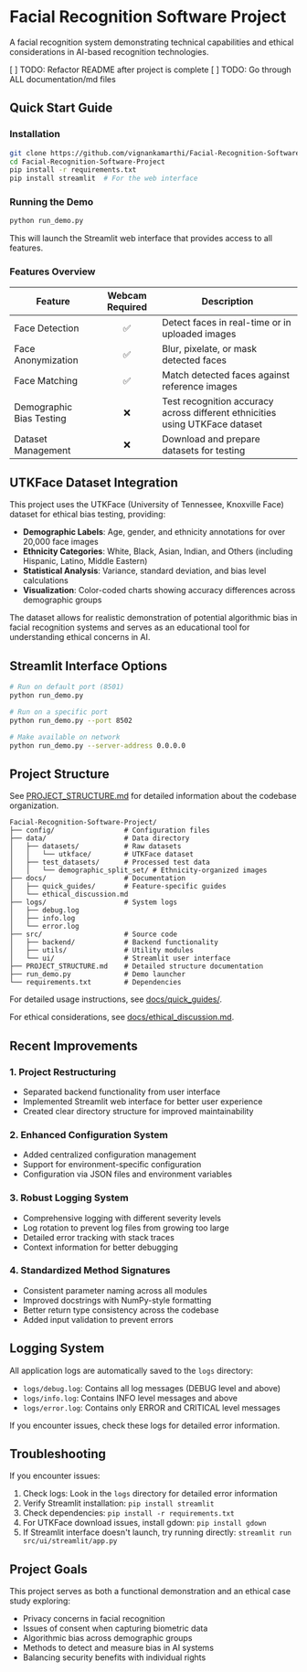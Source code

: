 # Facial Recognition Software Project
A facial recognition system demonstrating technical capabilities and ethical considerations in AI-based recognition technologies.

[ ] TODO: Refactor README after project is complete
[ ] TODO: Go through ALL documentation/md files


## Quick Start Guide

### Installation
```bash
git clone https://github.com/vignankamarthi/Facial-Recognition-Software-Project.git
cd Facial-Recognition-Software-Project
pip install -r requirements.txt
pip install streamlit  # For the web interface
```

### Running the Demo
```bash
python run_demo.py
```

This will launch the Streamlit web interface that provides access to all features.

### Features Overview

| Feature | Webcam Required | Description |
|---------|:--------------:|-------------|
| Face Detection | ✅ | Detect faces in real-time or in uploaded images |
| Face Anonymization | ✅ | Blur, pixelate, or mask detected faces |
| Face Matching | ✅ | Match detected faces against reference images |
| Demographic Bias Testing | ❌ | Test recognition accuracy across different ethnicities using UTKFace dataset |
| Dataset Management | ❌ | Download and prepare datasets for testing |

## UTKFace Dataset Integration

This project uses the UTKFace (University of Tennessee, Knoxville Face) dataset for ethical bias testing, providing:

- **Demographic Labels**: Age, gender, and ethnicity annotations for over 20,000 face images
- **Ethnicity Categories**: White, Black, Asian, Indian, and Others (including Hispanic, Latino, Middle Eastern)
- **Statistical Analysis**: Variance, standard deviation, and bias level calculations
- **Visualization**: Color-coded charts showing accuracy differences across demographic groups

The dataset allows for realistic demonstration of potential algorithmic bias in facial recognition systems and serves as an educational tool for understanding ethical concerns in AI.

## Streamlit Interface Options

```bash
# Run on default port (8501)
python run_demo.py

# Run on a specific port
python run_demo.py --port 8502

# Make available on network
python run_demo.py --server-address 0.0.0.0
```

## Project Structure

See [PROJECT_STRUCTURE.md](PROJECT_STRUCTURE.md) for detailed information about the codebase organization.

```
Facial-Recognition-Software-Project/
├── config/                 # Configuration files
├── data/                   # Data directory
│   ├── datasets/           # Raw datasets
│   │   └── utkface/        # UTKFace dataset
│   ├── test_datasets/      # Processed test data
│   │   └── demographic_split_set/ # Ethnicity-organized images
├── docs/                   # Documentation
│   ├── quick_guides/       # Feature-specific guides
│   └── ethical_discussion.md
├── logs/                   # System logs
│   ├── debug.log
│   ├── info.log
│   └── error.log
├── src/                    # Source code
│   ├── backend/            # Backend functionality
│   ├── utils/              # Utility modules
│   └── ui/                 # Streamlit user interface
├── PROJECT_STRUCTURE.md    # Detailed structure documentation
├── run_demo.py             # Demo launcher
└── requirements.txt        # Dependencies
```

For detailed usage instructions, see [docs/quick_guides/](docs/quick_guides/).

For ethical considerations, see [docs/ethical_discussion.md](docs/ethical_discussion_draft.md).

## Recent Improvements

### 1. Project Restructuring
- Separated backend functionality from user interface
- Implemented Streamlit web interface for better user experience
- Created clear directory structure for improved maintainability

### 2. Enhanced Configuration System
- Added centralized configuration management
- Support for environment-specific configuration
- Configuration via JSON files and environment variables

### 3. Robust Logging System
- Comprehensive logging with different severity levels
- Log rotation to prevent log files from growing too large
- Detailed error tracking with stack traces
- Context information for better debugging

### 4. Standardized Method Signatures
- Consistent parameter naming across all modules
- Improved docstrings with NumPy-style formatting
- Better return type consistency across the codebase
- Added input validation to prevent errors

## Logging System

All application logs are automatically saved to the `logs` directory:
- `logs/debug.log`: Contains all log messages (DEBUG level and above)
- `logs/info.log`: Contains INFO level messages and above
- `logs/error.log`: Contains only ERROR and CRITICAL level messages

If you encounter issues, check these logs for detailed error information.

## Troubleshooting

If you encounter issues:

1. Check logs: Look in the `logs` directory for detailed error information
2. Verify Streamlit installation: `pip install streamlit`
3. Check dependencies: `pip install -r requirements.txt`
4. For UTKFace download issues, install gdown: `pip install gdown`
5. If Streamlit interface doesn't launch, try running directly: `streamlit run src/ui/streamlit/app.py`

## Project Goals

This project serves as both a functional demonstration and an ethical case study exploring:

- Privacy concerns in facial recognition
- Issues of consent when capturing biometric data
- Algorithmic bias across demographic groups
- Methods to detect and measure bias in AI systems
- Balancing security benefits with individual rights
